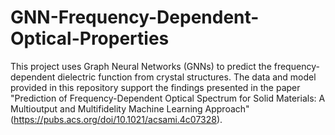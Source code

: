 # GNN-Frequency-Dependent-Optical-Properties

This project uses Graph Neural Networks (GNNs) to predict the frequency-dependent dielectric function from crystal structures. The data and model provided in this repository support the findings presented in the paper "Prediction of Frequency-Dependent Optical Spectrum for Solid Materials: A Multioutput and Multifidelity Machine Learning Approach" (https://pubs.acs.org/doi/10.1021/acsami.4c07328).

